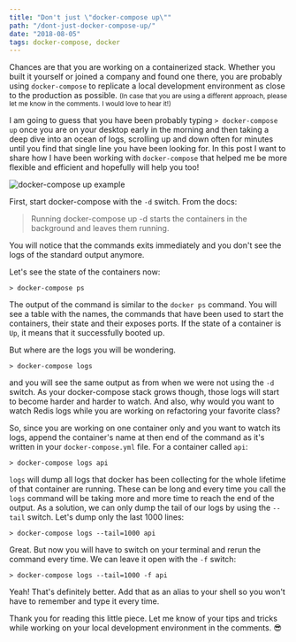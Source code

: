 ```yaml
---
title: "Don't just \"docker-compose up\""
path: "/dont-just-docker-compose-up/"
date: "2018-08-05"
tags: docker-compose, docker
---
```


Chances are that you are working on a containerized stack. Whether
you built it yourself or joined a company and found one there,
you are probably using `docker-compose` to replicate a local development
environment as close to the production as possible. <small>(In case that
you are using a different approach, please let me know in the comments.
I would love to hear it!)</small>

I am going to guess that you have been probably typing `> docker-compose up`
once you are on your desktop early in the morning and then taking a deep
dive into an ocean of logs, scrolling up and down often for minutes until
you find that single line you have been looking for. In this post I want to share how I have been working with `docker-compose` that helped me be more
flexible and efficient and hopefully will help you too!

![docker-compose up example](https://www.summa.com/hs-fs/hubfs/docker-compose-up.gif?t=1532870602035&width=640&name=docker-compose-up.gif)

First, start docker-compose with the `-d` switch. From the docs:

> Running docker-compose up -d starts the containers in the background and leaves them running.

You will notice that the commands exits immediately and you don't see
the logs of the standard output anymore.

Let's see the state of the containers now:

`> docker-compose ps`

The output of the command is similar to the `docker ps` command. You
will see a table with the names, the commands that have been used to start the containers, their state and their exposes ports. If the state of a
container is `Up`, it means that it successfully booted up.

But where are the logs you will be wondering.

`> docker-compose logs`

and you will see the same output as from when we were not using the `-d`
switch. As your docker-compose stack grows though, those logs will start
to become harder and harder to watch. And also, why would you want to watch
Redis logs while you are working on refactoring your favorite class?

So, since you are working on one container only and you want to watch its
logs, append the container's name at then end of the command as it's
written in your `docker-compose.yml` file. For a container called `api`:

`> docker-compose logs api`

`logs` will dump all logs that docker has been collecting for the whole
lifetime of that container are running. These can be long and every time
you call the `logs` command will be taking more and more time to reach the
end of the output. As a solution, we can only dump the tail of our logs by
using the `--tail` switch. Let's dump only the last 1000 lines:

`> docker-compose logs --tail=1000 api`

Great. But now you will have to switch on your terminal and rerun the
command every time. We can leave it open with the `-f` switch:

`> docker-compose logs --tail=1000 -f api`

Yeah! That's definitely better. Add that as an alias to your shell so
you won't have to remember and type it every time.

Thank you for reading this little piece. Let me know of your tips and tricks
while working on your local development environment in the comments. 😎
